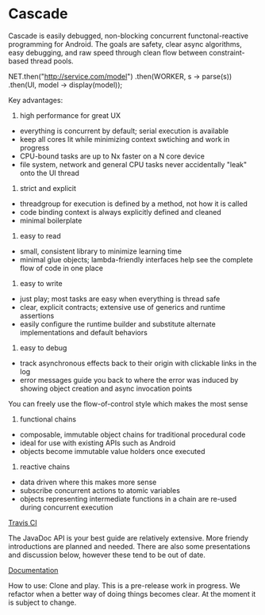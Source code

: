 # Cascade

Cascade is easily debugged, non-blocking concurrent functonal-reactive programming for Android. The goals are safety, clear async algorithms, easy debugging, and raw speed
through clean flow between constraint-based thread pools.

NET.then("http://service.com/model")
   .then(WORKER, s -> parse(s))
   .then(UI, model -> display(model));

Key advantages:

1. high performance for great UX
  * everything is concurrent by default; serial execution is available
  * keep all cores lit while minimizing context swtiching and work in progress
  * CPU-bound tasks are up to Nx faster on a N core device
  * file system, network and general CPU tasks never accidentally "leak" onto the UI thread
1. strict and explicit
  * threadgroup for execution is defined by a method, not how it is called
  * code binding context is always explicitly defined and cleaned
  * minimal boilerplate
1. easy to read
  * small, consistent library to minimize learning time
  * minimal glue objects; lambda-friendly interfaces help see the complete flow of code in one place
1. easy to write
  * just play; most tasks are easy when everything is thread safe
  * clear, explicit contracts; extensive use of generics and runtime assertions
  * easily configure the runtime builder and substitute alternate implementations and default behaviors
1. easy to debug
  * track asynchronous effects back to their origin with clickable links in the log
  * error messages guide you back to where the error was induced by showing object creation and async invocation points

You can freely use the flow-of-control style which makes the most sense

1. functional chains
  * composable, immutable object chains for traditional procedural code
  * ideal for use with existing APIs such as Android
  * objects become immutable value holders once executed
1. reactive chains
  * data driven where this makes more sense
  * subscribe concurrent actions to atomic variables 
  * objects representing intermediate functions in a chain are re-used during concurrent execution

[Travis CI](https://travis-ci.org/paulirotta/cascade)

The JavaDoc API is your best guide are relatively extensive. More friendy introductions are planned and needed. There are also some presentations and discussion below, however these tend to be out of date.

[Documentation](/docs)

How to use:
Clone and play. This is a pre-release work in progress. We refactor when a better way of doing things becomes clear. At the moment it is subject to change.
